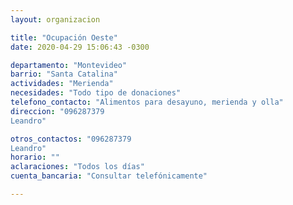 ```yaml
---
layout: organizacion

title: "Ocupación Oeste"
date: 2020-04-29 15:06:43 -0300

departamento: "Montevideo"
barrio: "Santa Catalina"
actividades: "Merienda"
necesidades: "Todo tipo de donaciones"
telefono_contacto: "Alimentos para desayuno, merienda y olla"
direccion: "096287379
Leandro"

otros_contactos: "096287379
Leandro"
horario: ""
aclaraciones: "Todos los días"
cuenta_bancaria: "Consultar telefónicamente"

---
```

